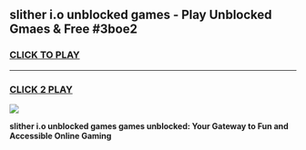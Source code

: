 
## slither i.o unblocked games - Play Unblocked Gmaes & Free #3boe2
<h3>
<a href="https://news.freeplayer.one?title=slither_i.o_unblocked_games&ref=26F">CLICK TO PLAY</a></h3>
<hr>

<h3>
<a href="https://news.freeplayer.one?title=slither_i.o_unblocked_games&ref=26F">CLICK 2 PLAY</a>
  
</h3>

<a href="https://news.freeplayer.one?title=slither_i.o_unblocked_games&ref=26F/"><img src="https://clearcache.store/games.png"></a>


**slither i.o unblocked games games unblocked: Your Gateway to Fun and Accessible Online Gaming**
